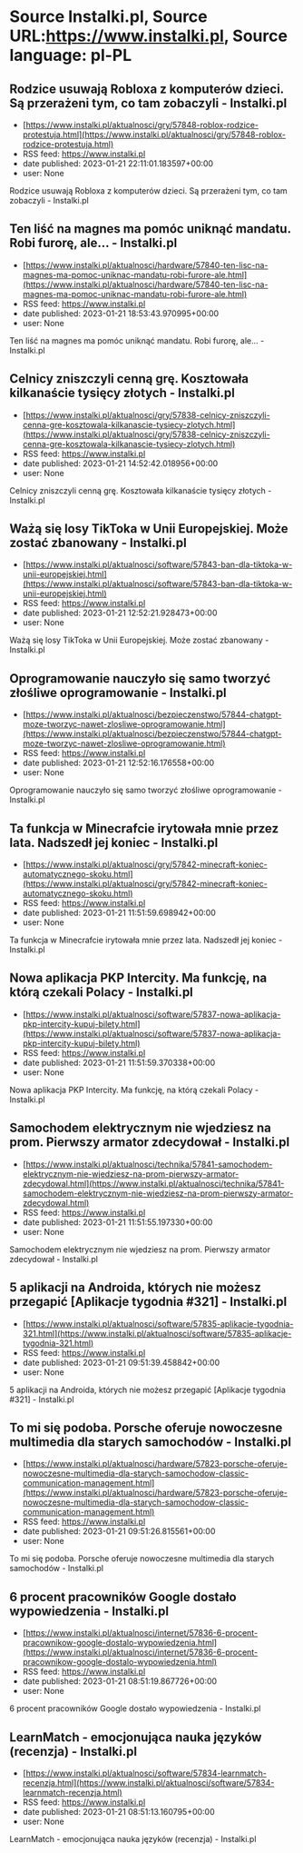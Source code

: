 # Source Instalki.pl, Source URL:https://www.instalki.pl, Source language: pl-PL

## Rodzice usuwają Robloxa z komputerów dzieci. Są przerażeni tym, co tam zobaczyli - Instalki.pl
 - [https://www.instalki.pl/aktualnosci/gry/57848-roblox-rodzice-protestuja.html](https://www.instalki.pl/aktualnosci/gry/57848-roblox-rodzice-protestuja.html)
 - RSS feed: https://www.instalki.pl
 - date published: 2023-01-21 22:11:01.183597+00:00
 - user: None

Rodzice usuwają Robloxa z komputerów dzieci. Są przerażeni tym, co tam zobaczyli - Instalki.pl

## Ten liść na magnes ma pomóc uniknąć mandatu. Robi furorę, ale... - Instalki.pl
 - [https://www.instalki.pl/aktualnosci/hardware/57840-ten-lisc-na-magnes-ma-pomoc-uniknac-mandatu-robi-furore-ale.html](https://www.instalki.pl/aktualnosci/hardware/57840-ten-lisc-na-magnes-ma-pomoc-uniknac-mandatu-robi-furore-ale.html)
 - RSS feed: https://www.instalki.pl
 - date published: 2023-01-21 18:53:43.970995+00:00
 - user: None

Ten liść na magnes ma pomóc uniknąć mandatu. Robi furorę, ale... - Instalki.pl

## Celnicy zniszczyli cenną grę. Kosztowała kilkanaście tysięcy złotych - Instalki.pl
 - [https://www.instalki.pl/aktualnosci/gry/57838-celnicy-zniszczyli-cenna-gre-kosztowala-kilkanascie-tysiecy-zlotych.html](https://www.instalki.pl/aktualnosci/gry/57838-celnicy-zniszczyli-cenna-gre-kosztowala-kilkanascie-tysiecy-zlotych.html)
 - RSS feed: https://www.instalki.pl
 - date published: 2023-01-21 14:52:42.018956+00:00
 - user: None

Celnicy zniszczyli cenną grę. Kosztowała kilkanaście tysięcy złotych - Instalki.pl

## Ważą się losy TikToka w Unii Europejskiej. Może zostać zbanowany - Instalki.pl
 - [https://www.instalki.pl/aktualnosci/software/57843-ban-dla-tiktoka-w-unii-europejskiej.html](https://www.instalki.pl/aktualnosci/software/57843-ban-dla-tiktoka-w-unii-europejskiej.html)
 - RSS feed: https://www.instalki.pl
 - date published: 2023-01-21 12:52:21.928473+00:00
 - user: None

Ważą się losy TikToka w Unii Europejskiej. Może zostać zbanowany - Instalki.pl

## Oprogramowanie nauczyło się samo tworzyć złośliwe oprogramowanie - Instalki.pl
 - [https://www.instalki.pl/aktualnosci/bezpieczenstwo/57844-chatgpt-moze-tworzyc-nawet-zlosliwe-oprogramowanie.html](https://www.instalki.pl/aktualnosci/bezpieczenstwo/57844-chatgpt-moze-tworzyc-nawet-zlosliwe-oprogramowanie.html)
 - RSS feed: https://www.instalki.pl
 - date published: 2023-01-21 12:52:16.176558+00:00
 - user: None

Oprogramowanie nauczyło się samo tworzyć złośliwe oprogramowanie - Instalki.pl

## Ta funkcja w Minecrafcie irytowała mnie przez lata. Nadszedł jej koniec - Instalki.pl
 - [https://www.instalki.pl/aktualnosci/gry/57842-minecraft-koniec-automatycznego-skoku.html](https://www.instalki.pl/aktualnosci/gry/57842-minecraft-koniec-automatycznego-skoku.html)
 - RSS feed: https://www.instalki.pl
 - date published: 2023-01-21 11:51:59.698942+00:00
 - user: None

Ta funkcja w Minecrafcie irytowała mnie przez lata. Nadszedł jej koniec - Instalki.pl

## Nowa aplikacja PKP Intercity. Ma funkcję, na którą czekali Polacy - Instalki.pl
 - [https://www.instalki.pl/aktualnosci/software/57837-nowa-aplikacja-pkp-intercity-kupuj-bilety.html](https://www.instalki.pl/aktualnosci/software/57837-nowa-aplikacja-pkp-intercity-kupuj-bilety.html)
 - RSS feed: https://www.instalki.pl
 - date published: 2023-01-21 11:51:59.370338+00:00
 - user: None

Nowa aplikacja PKP Intercity. Ma funkcję, na którą czekali Polacy - Instalki.pl

## Samochodem elektrycznym nie wjedziesz na prom. Pierwszy armator zdecydował - Instalki.pl
 - [https://www.instalki.pl/aktualnosci/technika/57841-samochodem-elektrycznym-nie-wjedziesz-na-prom-pierwszy-armator-zdecydowal.html](https://www.instalki.pl/aktualnosci/technika/57841-samochodem-elektrycznym-nie-wjedziesz-na-prom-pierwszy-armator-zdecydowal.html)
 - RSS feed: https://www.instalki.pl
 - date published: 2023-01-21 11:51:55.197330+00:00
 - user: None

Samochodem elektrycznym nie wjedziesz na prom. Pierwszy armator zdecydował - Instalki.pl

## 5 aplikacji na Androida, których nie możesz przegapić [Aplikacje tygodnia #321] - Instalki.pl
 - [https://www.instalki.pl/aktualnosci/software/57835-aplikacje-tygodnia-321.html](https://www.instalki.pl/aktualnosci/software/57835-aplikacje-tygodnia-321.html)
 - RSS feed: https://www.instalki.pl
 - date published: 2023-01-21 09:51:39.458842+00:00
 - user: None

5 aplikacji na Androida, których nie możesz przegapić [Aplikacje tygodnia #321] - Instalki.pl

## To mi się podoba. Porsche oferuje nowoczesne multimedia dla starych samochodów - Instalki.pl
 - [https://www.instalki.pl/aktualnosci/hardware/57823-porsche-oferuje-nowoczesne-multimedia-dla-starych-samochodow-classic-communication-management.html](https://www.instalki.pl/aktualnosci/hardware/57823-porsche-oferuje-nowoczesne-multimedia-dla-starych-samochodow-classic-communication-management.html)
 - RSS feed: https://www.instalki.pl
 - date published: 2023-01-21 09:51:26.815561+00:00
 - user: None

To mi się podoba. Porsche oferuje nowoczesne multimedia dla starych samochodów - Instalki.pl

## 6 procent pracowników Google dostało wypowiedzenia - Instalki.pl
 - [https://www.instalki.pl/aktualnosci/internet/57836-6-procent-pracownikow-google-dostalo-wypowiedzenia.html](https://www.instalki.pl/aktualnosci/internet/57836-6-procent-pracownikow-google-dostalo-wypowiedzenia.html)
 - RSS feed: https://www.instalki.pl
 - date published: 2023-01-21 08:51:19.867726+00:00
 - user: None

6 procent pracowników Google dostało wypowiedzenia - Instalki.pl

## LearnMatch - emocjonująca nauka języków (recenzja) - Instalki.pl
 - [https://www.instalki.pl/aktualnosci/software/57834-learnmatch-recenzja.html](https://www.instalki.pl/aktualnosci/software/57834-learnmatch-recenzja.html)
 - RSS feed: https://www.instalki.pl
 - date published: 2023-01-21 08:51:13.160795+00:00
 - user: None

LearnMatch - emocjonująca nauka języków (recenzja) - Instalki.pl
